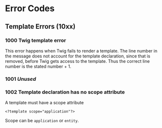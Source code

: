 # Error Codes

## Template Errors (10xx)

### 1000 Twig template error

This error happens when Twig fails to render a template.
The line number in the message does not account for the template declaration,
since that is removed, before Twig gets access to the template.
Thus the correct line number is the stated number + 1. 

### 1001 *Unused*
  
### 1002 Template declaration has no scope attribute

A template must have a scope attribute
  
```
<?template scope="application"?>
```

Scope can be `application` or `entity`.
